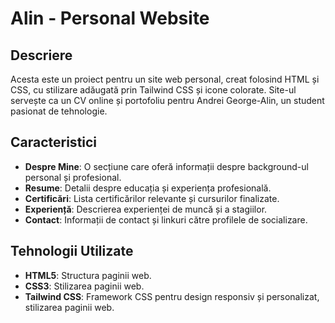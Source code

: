 # Alin - Personal Website

## Descriere

Acesta este un proiect pentru un site web personal, creat folosind HTML și CSS, cu stilizare adăugată prin Tailwind CSS și icone colorate. Site-ul servește ca un CV online și portofoliu pentru Andrei George-Alin, un student pasionat de tehnologie. 

## Caracteristici

- **Despre Mine**: O secțiune care oferă informații despre background-ul personal și profesional.
- **Resume**: Detalii despre educația și experiența profesională.
- **Certificări**: Lista certificărilor relevante și cursurilor finalizate.
- **Experiență**: Descrierea experienței de muncă și a stagiilor.
- **Contact**: Informații de contact și linkuri către profilele de socializare.

## Tehnologii Utilizate

- **HTML5**: Structura paginii web.
- **CSS3**: Stilizarea paginii web.
- **Tailwind CSS**: Framework CSS pentru design responsiv și personalizat, stilizarea paginii web.

